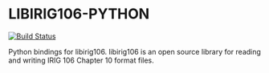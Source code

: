 
# LIBIRIG106-PYTHON

[![Build Status](https://dev.azure.com/atac-bham/libirig106-python/_apis/build/status/atac-bham.libirig106-python?branchName=master)](https://dev.azure.com/atac-bham/libirig106-python/_build/latest?definitionId=3&branchName=master)


Python bindings for libirig106. libirig106 is an open source library for
reading and writing IRIG 106 Chapter 10 format files.
